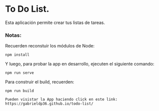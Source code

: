 # To Do List.

Esta aplicación permite crear tus listas de tareas.

### Notas:

Recuerden reconstuir los módulos de Node:

```
npm install
```

Y luego, para probar la app en desarrollo, ejecuten el siguiente comando:

```
npm run serve
```

Para construir el build, recuerden:

```
npm run build
```

```
Pueden visistar la App haciendo click en este link: https://gabrieldp36.github.io/todo-list/
```